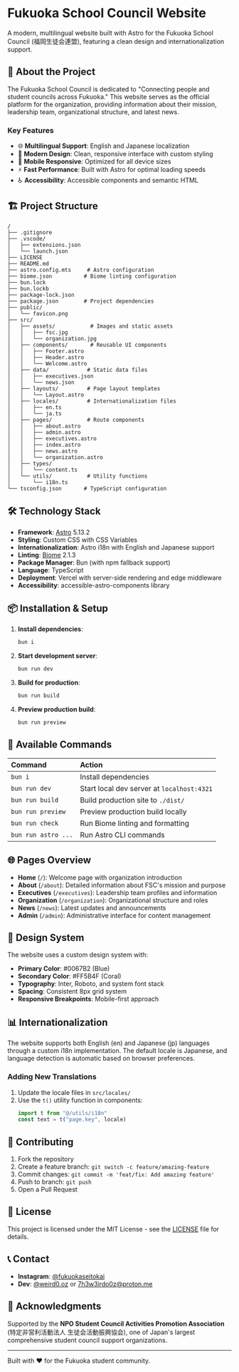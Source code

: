 # Fukuoka School Council Website

A modern, multilingual website built with Astro for the Fukuoka School Council (福岡生徒会連盟), featuring a clean design and internationalization support.

## 🚀 About the Project

The Fukuoka School Council is dedicated to "Connecting people and student councils across Fukuoka." This website serves as the official platform for the organization, providing information about their mission, leadership team, organizational structure, and latest news.

### Key Features
- 🌐 **Multilingual Support**: English and Japanese localization
- 🎨 **Modern Design**: Clean, responsive interface with custom styling
- 📱 **Mobile Responsive**: Optimized for all device sizes
- ⚡ **Fast Performance**: Built with Astro for optimal loading speeds
- ♿ **Accessibility**: Accessible components and semantic HTML

## 🏗️ Project Structure

```
/
├── .gitignore
├── .vscode/
│   ├── extensions.json
│   └── launch.json
├── LICENSE
├── README.md
├── astro.config.mts     # Astro configuration
├── biome.json          # Biome linting configuration
├── bun.lock
├── bun.lockb
├── package-lock.json
├── package.json        # Project dependencies
├── public/
│   └── favicon.png
├── src/
│   ├── assets/           # Images and static assets
│   │   ├── fsc.jpg
│   │   └── organization.jpg
│   ├── components/       # Reusable UI components
│   │   ├── Footer.astro
│   │   ├── Header.astro
│   │   └── Welcome.astro
│   ├── data/            # Static data files
│   │   ├── executives.json
│   │   └── news.json
│   ├── layouts/         # Page layout templates
│   │   └── Layout.astro
│   ├── locales/         # Internationalization files
│   │   ├── en.ts
│   │   └── ja.ts
│   ├── pages/           # Route components
│   │   ├── about.astro
│   │   ├── admin.astro
│   │   ├── executives.astro
│   │   ├── index.astro
│   │   ├── news.astro
│   │   └── organization.astro
│   ├── types/
│   │   └── content.ts
│   └── utils/           # Utility functions
│       └── i18n.ts
└── tsconfig.json       # TypeScript configuration
```

## 🛠️ Technology Stack

- **Framework**: [Astro](https://astro.build) 5.13.2
- **Styling**: Custom CSS with CSS Variables
- **Internationalization**: Astro i18n with English and Japanese support
- **Linting**: [Biome](https://biomejs.dev) 2.1.3
- **Package Manager**: Bun (with npm fallback support)
- **Language**: TypeScript
- **Deployment**: Vercel with server-side rendering and edge middleware
- **Accessibility**: accessible-astro-components library

## 📦 Installation & Setup

1. **Install dependencies**:
   ```bash
   bun i
   ```

2. **Start development server**:
   ```bash
   bun run dev
   ```

3. **Build for production**:
   ```bash
   bun run build
   ```

4. **Preview production build**:
   ```bash
   bun run preview
   ```

## 🧞 Available Commands

| Command                   | Action                                           |
| :------------------------ | :----------------------------------------------- |
| `bun i`                   | Install dependencies                             |
| `bun run dev`             | Start local dev server at `localhost:4321`       |
| `bun run build`           | Build production site to `./dist/`               |
| `bun run preview`         | Preview production build locally                 |
| `bun run check`           | Run Biome linting and formatting                 |
| `bun run astro ...`       | Run Astro CLI commands                           |


## 🌐 Pages Overview

- **Home** (`/`): Welcome page with organization introduction
- **About** (`/about`): Detailed information about FSC's mission and purpose
- **Executives** (`/executives`): Leadership team profiles and information
- **Organization** (`/organization`): Organizational structure and roles
- **News** (`/news`): Latest updates and announcements
- **Admin** (`/admin`): Administrative interface for content management

## 🎨 Design System

The website uses a custom design system with:
- **Primary Color**: #0067B2 (Blue)
- **Secondary Color**: #FF5B4F (Coral)
- **Typography**: Inter, Roboto, and system font stack
- **Spacing**: Consistent 8px grid system
- **Responsive Breakpoints**: Mobile-first approach

## 📊 Internationalization

The website supports both English (en) and Japanese (jp) languages through a custom i18n implementation. The default locale is Japanese, and language detection is automatic based on browser preferences.

### Adding New Translations
1. Update the locale files in `src/locales/`
2. Use the `t()` utility function in components:
   ```typescript
   import t from "@/utils/i18n"
   const text = t("page.key", locale)
   ```

## 🤝 Contributing

1. Fork the repository
2. Create a feature branch: `git switch -c feature/amazing-feature`
3. Commit changes: `git commit -m 'feat/fix: Add amazing feature'`
4. Push to branch: `git push`
5. Open a Pull Request

## 📄 License

This project is licensed under the MIT License - see the [LICENSE](LICENSE) file for details.

## 📞 Contact

- **Instagram**: [@fukuokaseitokai](https://www.instagram.com/fukuokaseitokai)
- **Dev**: [@weird0.oz](https://instagram.com/weird0.oz) or [7h3w3irdo0z@proton.me](mailto:7h3w3irdo0z@proton.me)


## 🙏 Acknowledgments

Supported by the **NPO Student Council Activities Promotion Association** (特定非営利活動法人 生徒会活動振興協会), one of Japan's largest comprehensive student council support organizations.

---

Built with ❤️ for the Fukuoka student community.
